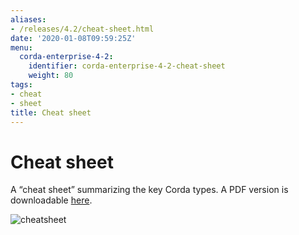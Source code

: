 ```yaml
---
aliases:
- /releases/4.2/cheat-sheet.html
date: '2020-01-08T09:59:25Z'
menu:
  corda-enterprise-4-2:
    identifier: corda-enterprise-4-2-cheat-sheet
    weight: 80
tags:
- cheat
- sheet
title: Cheat sheet
---
```



# Cheat sheet

A “cheat sheet” summarizing the key Corda types. A PDF version is downloadable [here](/en/pdf/corda-cheat-sheet.pdf).

![cheatsheet](/en/images/cheatsheet.jpg "cheatsheet")

